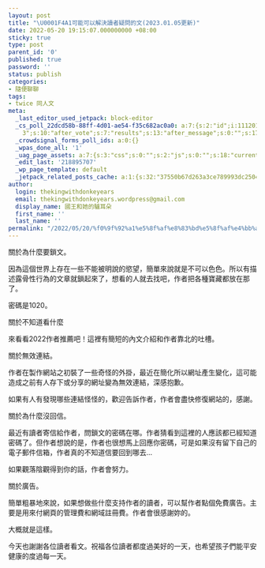 ```yaml
---
layout: post
title: "\U0001F4A1可能可以解決讀者疑問的文(2023.01.05更新)"
date: 2022-05-20 19:15:07.000000000 +08:00
sticky: true
type: post
parent_id: '0'
published: true
password: ''
status: publish
categories:
- 隨便聊聊
tags:
- twice 同人文
meta:
  _last_editor_used_jetpack: block-editor
  _cs_poll_22dcd58b-88ff-4d01-ae54-f35c682ac0a0: a:7:{s:2:"id";i:11120176;s:8:"question";s:0:"";s:4:"note";s:0:"";s:8:"settings";a:10:{s:5:"title";s:20:"未命名的掌聲
    3";s:10:"after_vote";s:7:"results";s:13:"after_message";s:0:"";s:17:"randomize_answers";b:0;s:20:"restrict_vote_repeat";b:0;s:7:"captcha";b:0;s:15:"multiple_choice";b:0;s:12:"redirect_url";s:0:"";s:12:"close_status";s:4:"open";s:11:"close_after";b:0;}s:7:"answers";a:1:{i:0;a:3:{s:11:"answer_text";s:4:"clap";s:2:"id";i:50949502;s:9:"client_id";s:36:"c81c8efa-a301-4de4-aec8-fe28a08c18ad";}}s:11:"source_link";s:32:"http://thekingwithdonkeyears.com";s:9:"client_id";s:36:"22dcd58b-88ff-4d01-ae54-f35c682ac0a0";}
  _crowdsignal_forms_poll_ids: a:0:{}
  _wpas_done_all: '1'
  _uag_page_assets: a:7:{s:3:"css";s:0:"";s:2:"js";s:0:"";s:18:"current_block_list";a:8:{i:0;s:14:"core/post-date";i:1;s:26:"crowdsignal-forms/applause";i:2;s:14:"core/paragraph";i:3;s:9:"core/list";i:4;s:15:"core/categories";i:5;s:10:"core/group";i:6;s:12:"core/heading";i:7;s:17:"core/latest-posts";}s:8:"uag_flag";b:0;s:11:"uag_version";s:10:"1653115915";s:6:"gfonts";a:0:{}s:14:"uag_faq_layout";b:0;}
  _edit_last: '218895707'
  _wp_page_template: default
  _jetpack_related_posts_cache: a:1:{s:32:"37550b67d263a3ce789993dc25046c5f";a:2:{s:7:"expires";i:1736445604;s:7:"payload";a:6:{i:0;a:1:{s:2:"id";i:4048;}i:1;a:1:{s:2:"id";i:3080;}i:2;a:1:{s:2:"id";i:3828;}i:3;a:1:{s:2:"id";i:2485;}i:4;a:1:{s:2:"id";i:762;}i:5;a:1:{s:2:"id";i:3516;}}}}
author:
  login: thekingwithdonkeyears
  email: thekingwithdonkeyears.wordpress@gmail.com
  display_name: 國王和她的驢耳朵
  first_name: ''
  last_name: ''
permalink: "/2022/05/20/%f0%9f%92%a1%e5%8f%af%e8%83%bd%e5%8f%af%e4%bb%a5%e8%a7%a3%e6%b1%ba%e8%ae%80%e8%80%85%e7%96%91%e5%95%8f%e7%9a%84%e6%96%87/"
---
```


關於為什麼要鎖文。

因為這個世界上存在一些不能被明說的慾望，簡單來說就是不可以色色。所以有描述露骨性行為的文章就鎖起來了，想看的人就去找吧，作者把各種寶藏都放在那了。

密碼是1020。

關於不知道看什麼

來看看2022作者推薦吧！這裡有簡短的內文介紹和作者靠北的吐槽。

關於無效連結。

作者在製作網站之初裝了一些奇怪的外掛，最近在簡化所以網址產生變化，這可能造成之前有人存下或分享的網址變為無效連結，深感抱歉。

如果有人有發現哪些連結怪怪的，歡迎告訴作者，作者會盡快修復網站的，感謝。

關於為什麼沒回信。

最近有讀者寄信給作者，問鎖文的密碼在哪。作者猜看到這裡的人應該都已經知道密碼了。但作者想說的是，作者也很想馬上回應你密碼，可是如果沒有留下自己的電子郵件信箱，作者真的不知道信要回到哪去...

如果觀落陰觀得到你的話，作者會努力。

關於廣告。

簡單粗暴地來說，如果想做些什麼支持作者的讀者，可以幫作者點個免費廣告。主要是用來付網頁的管理費和網域註冊費。作者會很感謝妳的。

大概就是這樣。

今天也謝謝各位讀者看文。祝福各位讀者都度過美好的一天，也希望孩子們能平安健康的度過每一天。
